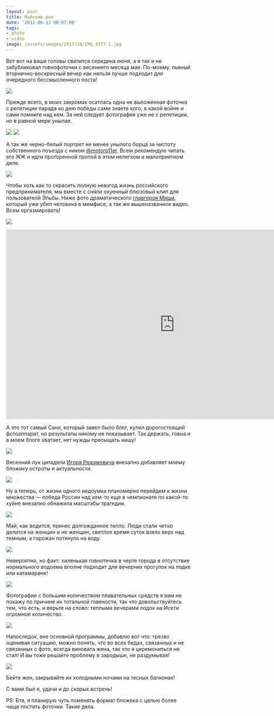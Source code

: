 ```yaml
---
layout: post
title: Майские дни
date: '2012-06-13 00:07:00'
tags:
- photo
- video
image: /assets/images/2017/10/IMG_4377-1.jpg
---
```


Вот вот на ваши головы свалится середина июня, а я так и не забубликовал говнофоточки с весеннего месяца мая. По-моему, пьяный вторнично-воскресный вечер как нельзя лучше подходит для очередного бессмысленного поста!

![](/assets/images/2017/10/IMG_4542.jpg)

Прежде всего, в моих закромах осатлась одна не выложенная фоточка с репетиции парада ко дню победы сами знаете кого, в какой войне и сами помните над кем. За ней следует фотография уже не с репетиции, но в равной мере унылая.

![](/assets/images/2017/10/IMG_3921.jpg)
![](/assets/images/2017/10/IMG_4140.jpg)

А так же черно-белый портрет не менее унылого борца за чистоту собственного поъезда с ником [@motoro11er](http://twitter.com/motoro11er). Всем рекомендую читать его ЖЖ и идти проторенной тропой в этом нелегком и малоприятном деле.

![](/assets/images/2017/10/IMG_4230.jpg)

Чтобы хоть как то скрасить полную невзгод жизнь российского предпринимателя, мы вместе с сняли охуенный блюзовый клип для пользователй Эльбы. Ниже фото драматического [главгероя Миши](https://twitter.com/#!/Mars_Husainov), который уже убил человека в мемфисе, а так же вышеназванное видео. Всем оргазмировать!

![](/assets/images/2017/10/IMG_4576.jpg)

<iframe width="920" height="517" src="https://www.youtube.com/embed/dJ5HQPi5mRY?rel=0" frameborder="0" allowfullscreen></iframe>

А это тот самый Саня, который завел было блог, купил дорогостоящий фотоаппарат, но результаты никому не показывает. Так держать, говна и в моем блоге хватает, нет нужды пресыщать нишу!

![](/assets/images/2017/10/IMG_4731.jpg)

Весенний лук цитадели [Игоря Рюриковича](https://twitter.com/#!/polpred2012) внезапно добавляет моему бложику остроты и актуальности.

![](/assets/images/2017/10/IMG_4350.jpg)

Ну а теперь, от жизни одного недоумка планомерно перейдем к жизни множества — победа России над кем-то еще в чемпионате по какой-то хуйне внезапно обнажила масштабы трагедии.

![](/assets/images/2017/10/IMG_4466.jpg)

Май, как водится, принес долгожданное тепло. Люди стали четко делится на женщин и не женщин, светлое время суток взяло верх над темным, а горожан потянуло на воду.

![](/assets/images/2017/10/IMG_4400.jpg)

Невероятно, но факт: хиленькая говнотечка в черте города в отсутствие нормального водоема вполне подходит для вечерних прогулок на лодке или катамаране!

![](/assets/images/2017/10/IMG_4709.jpg)

 Фотографии с большим количеством плавательных средств я вам не покажу по причине их тотальной говености, так что довольствуйтесь тем, что есть, и верьте на слово: теплыми вечерами лодок на Исети огромное количество.

![](/assets/images/2017/10/IMG_4377-1.jpg)

Напоследок, вне основной программы, добавлю вот что: трезво оценивая ситуацию, можно понять, что во всех бедах, связанных и не связанных с фото, всегда виновата жена, так что я церемониться не стал! И вы тоже решайте проблему в зародыше, не раздумывая!

![](/assets/images/2017/10/IMG_3792.jpg)

Бейте жен, закрывайте их холодными ночами на тесных балконах!

С вами был я, удачи и до скорых встречь!

PS: Бтв, я планирую чуть поменять формат бложека с целью более чаще постить фоточки. Такие дела.